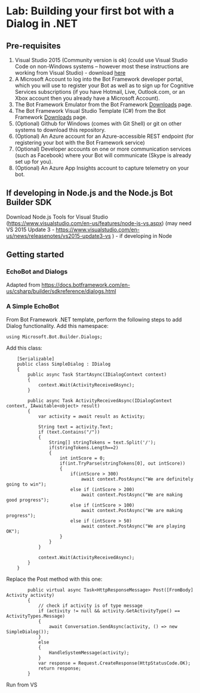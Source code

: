# Lab:  Building your first bot with a Dialog in .NET

## Pre-requisites
1.	Visual Studio 2015 (Community version is ok) (could use Visual Studio Code on non-Windows systems – however most these instructions are working from Visual Studio) - download [here](https://beta.visualstudio.com/downloads/)
2.	A Microsoft Account to log into the Bot Framework developer portal, which you will use to register your Bot as well as to sign up for Cognitive Services subscriptions (if you have Hotmail, Live, Outlook.com, or an Xbox account then you already have a Microsoft Account).
4.	The Bot Framework Emulator from the Bot Framework [Downloads](https://docs.botframework.com/en-us/downloads/#navtitle) page.
5.	The Bot Framework Visual Studio Template (C#) from the Bot Framework [Downloads](https://docs.botframework.com/en-us/downloads/#navtitle) page.
6.	(Optional) Github for Windows (comes with Git Shell) or git on other systems to download this repository.
7.	(Optional) An Azure account for an Azure-accessible REST endpoint (for registering your bot with the Bot Framework service)
7.	(Optional) Developer accounts on one or more communication services (such as Facebook) where your Bot will communicate (Skype is already set up for you).
8.	(Optional) An Azure App Insights account to capture telemetry on your bot. 

## If developing in Node.js and the Node.js Bot Builder SDK

Download Node.js Tools for Visual Studio (https://www.visualstudio.com/en-us/features/node-js-vs.aspx) (may need VS 2015 Update 3 - https://www.visualstudio.com/en-us/news/releasenotes/vs2015-update3-vs ) - if developing in Node

## Getting started
### EchoBot and Dialogs

Adapted from https://docs.botframework.com/en-us/csharp/builder/sdkreference/dialogs.html

### A Simple EchoBot

From Bot Framework .NET template, perform the following steps to add Dialog functionality.
Add this namespace:

`using Microsoft.Bot.Builder.Dialogs;`

Add this class:

```
    [Serializable]
    public class SimpleDialog : IDialog
    {
        public async Task StartAsync(IDialogContext context)
        {
            context.Wait(ActivityReceivedAsync);
        }

        public async Task ActivityReceivedAsync(IDialogContext context, IAwaitable<object> result)
        {
            var activity = await result as Activity;

            String text = activity.Text;
            if (text.Contains("/"))
            {
                String[] stringTokens = text.Split('/');
                if(stringTokens.Length==2)
                {
                    int intScore = 0;
                    if(int.TryParse(stringTokens[0], out intScore))
                    {
                        if(intScore > 300)
                            await context.PostAsync("We are definitely going to win");
                        else if (intScore > 200)
                            await context.PostAsync("We are making good progress");
                        else if (intScore > 100)
                            await context.PostAsync("We are making progress");
                        else if (intScore > 50)
                            await context.PostAsync("We are playing OK");
                    }
                }
            }

            context.Wait(ActivityReceivedAsync);
        }
    }
```

Replace the Post method with this one:

```
        public virtual async Task<HttpResponseMessage> Post([FromBody] Activity activity)
        {
            // check if activity is of type message
            if (activity != null && activity.GetActivityType() == ActivityTypes.Message)
            {
                await Conversation.SendAsync(activity, () => new SimpleDialog());
            }
            else
            {
                HandleSystemMessage(activity);
            }
            var response = Request.CreateResponse(HttpStatusCode.OK);
            return response;
        }

```

Run from VS
